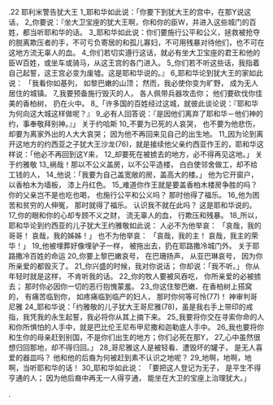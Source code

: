 .22 
耶利米警告犹大王 
1_耶和华如此说：「你要下到犹大王的宫中，在那Y说这话， 2_你要说：『坐大卫宝座的犹大王啊，你和你的臣W，并进入这些城门的百姓，都当听耶和华的话。 3_耶和华如此说：你们要施行公平和公义，拯救被抢夺的脱离欺压者的手，不可亏负寄居的和孤儿寡妇，不可用残暴对待他们，也不可在这地方流无辜人的血。 4_你们若切实遵行这话，就必有坐大卫宝座的君王和他的臣W百姓，或坐车或骑马，从这王宫的各门进入。 5_你们若不听这些话，我指着自己起誓，这王宫必变为废墟。这是耶和华说的。』 6_耶和华论到犹大王的家如此说： 
「我看你如基列， 
如黎巴嫩的山顶； 
然而，我必使你变为旷野， 
成为无人居住的城镇。 
7_我要预备施行毁灭的人， 
各人佩带兵器攻击你； 
他们要砍伐你佳美的香柏树， 
扔在火中。 
8_「许多国的百姓经过这城，就彼此谈论说：『耶和华为何向这大城这样做呢？』 9_必有人回答说：『是因他们离弃了耶和华－他们神的约，事奉敬拜别神。』」 
关于约哈斯 
10_不要为已死的人哀哭， 
也不要为他悲伤， 
却要为离家外出的人大大哀哭； 
因为他不再回来见自己的出生地。 
11_因为论到离开这地方的约西亚之子犹大王沙龙(76)，就是接续他父亲约西亚作王的，耶和华这样说：「他必不再回到这Y来， 12_却要死在被掳去的地方，必不得再见这地。」 
关于约雅敬 
13_祸哉！那以不公义盖房，以不公平造楼， 
白白使邻舍做工，却不给工钱的人， 
14_他说：「我要为自己盖宽敞的房，盖高大的楼。」 
他为它开窗户， 
以香柏木为墙板， 
漆上丹红色。 
15_难道你作王就是要盖香柏木楼房争胜的吗？ 
你的父亲岂不是也吃也喝， 
也施行公平和公义吗？ 
那时他得了福乐。 
16_他为困苦和贫穷的人伸冤， 
那时就得了福乐。 
认识我不就在此吗？ 
这是耶和华说的。 
17_你的眼和你的心却专顾不义之财， 
流无辜人的血， 
行欺压和残暴。 
18_所以，耶和华论到约西亚的儿子犹大王约雅敬如此说： 
人必不为他举哀： 
「哀哉，我的哥哥！ 
哀哉，我的姊姊！」 
也不为他举哀： 
「哀哉，我的主！ 
哀哉，我主的荣华！」 
19_他被埋葬好像埋驴子一样， 
被拖出去，扔在耶路撒冷城门外。 
关于耶路撒冷百姓的命运 
20_你要上黎巴嫩哀号， 
在巴珊扬声， 
从亚巴琳哀号， 
因为你所亲爱的都毁灭了。 
21_你兴盛的时候，我对你说话； 
你却说：「我不听。」 
你从年轻时就是这样， 
不肯听我的话。 
22_你的牧人要被风吞吃， 
你所亲爱的必被掳去； 
那时你必因你一切的恶行抱愧蒙羞。 
23_你这住黎巴嫩、在香柏树上搭窝的， 
有痛苦临到你， 
如疼痛临到临产的妇人， 
那时你何等可怜(77)！ 
神审判哥尼雅 
24_耶和华说：「约雅敬的儿子犹大王哥尼雅(78)，虽是我右手上带印的戒指，我凭我的永生起誓，我必将你从其上摘下来。 25_我要将你交在寻索你命的人和你所惧怕的人手中，就是巴比伦王尼布甲尼撒和迦勒底人手中。 26_我也要将你和生你的母亲赶到别国，不是你们出生的地方；你们必死在那Y， 27_心中虽然很想归回那地，却不得归回。」 
28_哥尼雅这人是被轻看、遭毁坏的罐子， 
是无人喜爱的器皿吗？ 
他和他的后裔为何被赶到素不认识之地呢？ 
29_地啊，地啊，地啊，当听耶和华的话！ 
30_耶和华如此说： 
「要把这人登记为无子， 
是平生不得亨通的人； 
因为他后裔中再无一人得亨通， 
能坐在大卫的宝座上治理犹大。」 

.